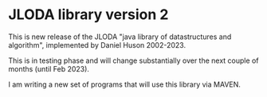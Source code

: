 # JLODA library version 2

This is new release of the JLODA "java library of datastructures and algorithm", implemented by Daniel Huson 2002-2023.

This is in testing phase and will change substantially over the next couple of months (until Feb 2023).

I am writing a new set of programs that will use this library via MAVEN.




